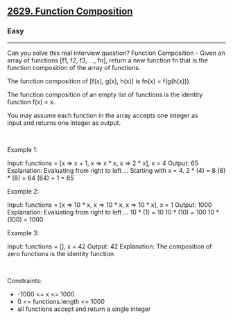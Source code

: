 <h2><a href="https://leetcode.com/problems/function-composition/">2629. Function Composition</a></h2><h3>Easy</h3><hr>Can you solve this real interview question? Function Composition - Given an array of functions [f1, f2, f3, ..., fn], return a new function fn that is the function composition of the array of functions.

The function composition of [f(x), g(x), h(x)] is fn(x) = f(g(h(x))).

The function composition of an empty list of functions is the identity function f(x) = x.

You may assume each function in the array accepts one integer as input and returns one integer as output.

 

Example 1:


Input: functions = [x => x + 1, x => x * x, x => 2 * x], x = 4
Output: 65
Explanation:
Evaluating from right to left ...
Starting with x = 4.
2 * (4) = 8
(8) * (8) = 64
(64) + 1 = 65


Example 2:


Input: functions = [x => 10 * x, x => 10 * x, x => 10 * x], x = 1
Output: 1000
Explanation:
Evaluating from right to left ...
10 * (1) = 10
10 * (10) = 100
10 * (100) = 1000


Example 3:


Input: functions = [], x = 42
Output: 42
Explanation:
The composition of zero functions is the identity function

 

Constraints:

 * -1000 <= x <= 1000
 * 0 <= functions.length <= 1000
 * all functions accept and return a single integer